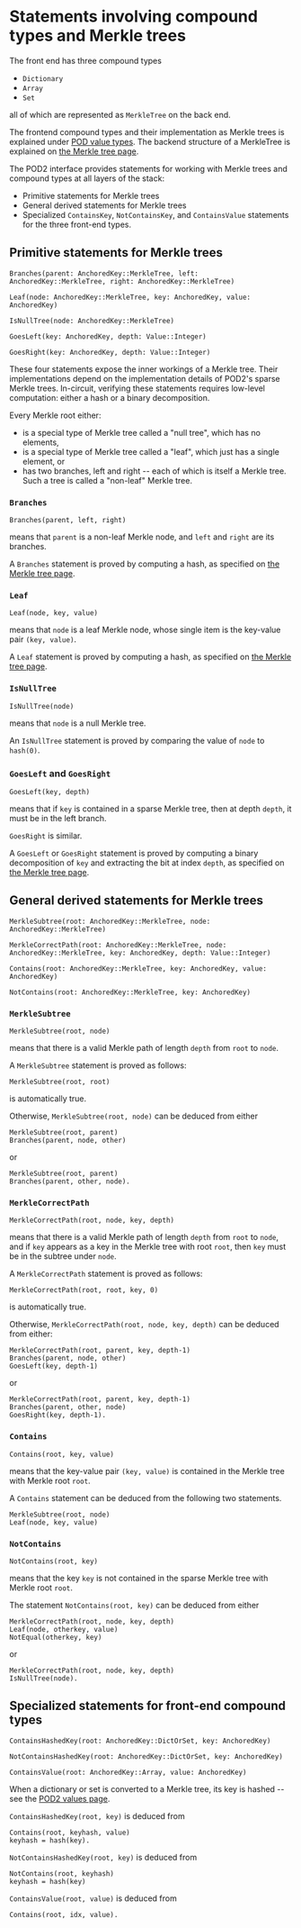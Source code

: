 # Statements involving compound types and Merkle trees

The front end has three compound types
- `Dictionary`
- `Array`
- `Set`

all of which are represented as `MerkleTree` on the back end.

The frontend compound types and their implementation as Merkle trees is explained under [POD value types](./values.md#dictionary-array-set).  The backend structure of a MerkleTree is explained on [the Merkle tree page](./merkletree.md).

The POD2 interface provides statements for working with Merkle trees and compound types at all layers of the stack:
- Primitive statements for Merkle trees
- General derived statements for Merkle trees
- Specialized `ContainsKey`, `NotContainsKey`, and `ContainsValue` statements for the three front-end types.

## Primitive statements for Merkle trees

```
Branches(parent: AnchoredKey::MerkleTree, left: AnchoredKey::MerkleTree, right: AnchoredKey::MerkleTree)

Leaf(node: AnchoredKey::MerkleTree, key: AnchoredKey, value: AnchoredKey)

IsNullTree(node: AnchoredKey::MerkleTree)

GoesLeft(key: AnchoredKey, depth: Value::Integer)

GoesRight(key: AnchoredKey, depth: Value::Integer)
```

These four statements expose the inner workings of a Merkle tree. Their implementations depend on the implementation details of POD2's sparse Merkle trees. In-circuit, verifying these statements requires low-level computation: either a hash or a binary decomposition.

Every Merkle root either:
- is a special type of Merkle tree called a "null tree", which has no elements,
- is a special type of Merkle tree called a "leaf", which just has a single element, or
- has two branches, left and right -- each of which is itself a Merkle tree.  Such a tree is called a "non-leaf" Merkle tree.

### `Branches`

```
Branches(parent, left, right)
```
means that ```parent``` is a non-leaf Merkle node, and ```left``` and ```right``` are its branches.  

A `Branches` statement is proved by computing a hash, as specified on [the Merkle tree page](./merkletree.md).

### `Leaf`

```
Leaf(node, key, value)
```
means that ```node``` is a leaf Merkle node, whose single item is the key-value pair ```(key, value)```.  

A `Leaf` statement is proved by computing a hash, as specified on [the Merkle tree page](./merkletree.md).

### `IsNullTree`

```
IsNullTree(node)
```
means that ```node``` is a null Merkle tree.

An `IsNullTree` statement is proved by comparing the value of `node` to `hash(0)`.

### `GoesLeft` and `GoesRight`

```
GoesLeft(key, depth)
```
means that if ```key``` is contained in a sparse Merkle tree, then at depth ```depth```, it must be in the left branch.

```GoesRight``` is similar.

A `GoesLeft` or `GoesRight` statement is proved by computing a binary decomposition of `key` and extracting the bit at index `depth`, as specified on [the Merkle tree page](./merkletree.md).

## General derived statements for Merkle trees

```
MerkleSubtree(root: AnchoredKey::MerkleTree, node: AnchoredKey::MerkleTree)

MerkleCorrectPath(root: AnchoredKey::MerkleTree, node: AnchoredKey::MerkleTree, key: AnchoredKey, depth: Value::Integer)

Contains(root: AnchoredKey::MerkleTree, key: AnchoredKey, value: AnchoredKey)

NotContains(root: AnchoredKey::MerkleTree, key: AnchoredKey)
```

### `MerkleSubtree`

```
MerkleSubtree(root, node)
```
means that there is a valid Merkle path of length `depth` from `root` to `node`.

A `MerkleSubtree` statement is proved as follows:
```
MerkleSubtree(root, root)
```
is automatically true.

Otherwise, `MerkleSubtree(root, node)` can be deduced from either
```
MerkleSubtree(root, parent)
Branches(parent, node, other)
```
or
```
MerkleSubtree(root, parent)
Branches(parent, other, node).
```

### `MerkleCorrectPath`

```
MerkleCorrectPath(root, node, key, depth)
```
means that there is a valid Merkle path of length `depth` from `root` to `node`, and if `key` appears as a key in the Merkle tree with root `root`, then `key` must be in the subtree under `node`.

A `MerkleCorrectPath` statement is proved as follows:
```
MerkleCorrectPath(root, root, key, 0)
```
is automatically true.

Otherwise, `MerkleCorrectPath(root, node, key, depth)` can be deduced from either:
```
MerkleCorrectPath(root, parent, key, depth-1)
Branches(parent, node, other)
GoesLeft(key, depth-1)
```
or
```
MerkleCorrectPath(root, parent, key, depth-1)
Branches(parent, other, node)
GoesRight(key, depth-1).
```

### `Contains`

```
Contains(root, key, value)
```
means that the key-value pair ```(key, value)``` is contained in the Merkle tree with Merkle root ```root```.

A `Contains` statement can be deduced from the following two statements.
```
MerkleSubtree(root, node)
Leaf(node, key, value)
```

### `NotContains`

```
NotContains(root, key)
```
means that the key ```key``` is not contained in the sparse Merkle tree with Merkle root ```root```.

The statement `NotContains(root, key)` can be deduced from either
```
MerkleCorrectPath(root, node, key, depth)
Leaf(node, otherkey, value)
NotEqual(otherkey, key)
```
or
```
MerkleCorrectPath(root, node, key, depth)
IsNullTree(node).
```

## Specialized statements for front-end compound types

```
ContainsHashedKey(root: AnchoredKey::DictOrSet, key: AnchoredKey)

NotContainsHashedKey(root: AnchoredKey::DictOrSet, key: AnchoredKey)

ContainsValue(root: AnchoredKey::Array, value: AnchoredKey)
```

When a dictionary or set is converted to a Merkle tree, its key is hashed -- see the [POD2 values page](./values.md#dictionary-array-set).

```ContainsHashedKey(root, key)``` is deduced from
```
Contains(root, keyhash, value)
keyhash = hash(key).
```

```NotContainsHashedKey(root, key)``` is deduced from 
```
NotContains(root, keyhash)
keyhash = hash(key)
```

```ContainsValue(root, value)``` is deduced from
```
Contains(root, idx, value).
```
